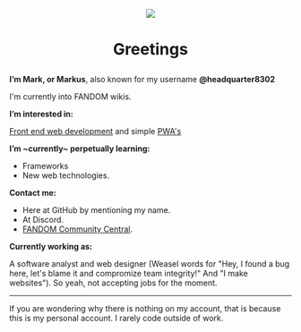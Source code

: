 <p align="center">
  <img src="https://github.githubassets.com/images/mona-loading-dark.gif" />
</p>

# <p align="center">Greetings</p>
  
**I’m Mark, or Markus**, also known for my username **@headquarter8302**

I'm currently into FANDOM wikis.

**I’m interested in:**

[Front end web development](https://en.wikipedia.org/wiki/Front-end_web_development) and simple [PWA's](https://en.wikipedia.org/wiki/Progressive_web_application)

**I’m ~currently~ perpetually learning:**

- Frameworks
- New web technologies.

**Contact me:**

- Here at GitHub by mentioning my name.
- At Discord.
- [FANDOM Community Central](https://community.fandom.com/wiki/Message_Wall:Headquarter8302).

**Currently working as:**

A software analyst and web designer (Weasel words for "Hey, I found a bug here, let's blame it and compromize team integrity!" And "I make websites"). So yeah, not accepting jobs for the moment.

----

If you are wondering why there is nothing on my account, that is because this is my personal account. I rarely code outside of work.
